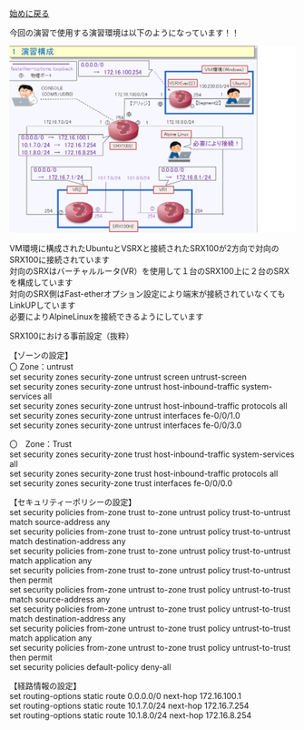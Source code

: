 [始めに戻る](./Junos-JSEC-exercises.md) <br>

今回の演習で使用する演習環境は以下のようになっています！！<br>


![Diagram](./images/Exercise-environment.jpg)<br>



VM環境に構成されたUbuntuとVSRXと接続されたSRX100が2方向で対向のSRX100に接続されています<br>
対向のSRXはバーチャルルータ(VR）を使用して１台のSRX100上に２台のSRXを構成しています<br>
対向のSRX側はFast-etherオプション設定により端末が接続されていなくてもLinkUPしています<br>
必要によりAlpineLinuxを接続できるようにしています<br>


SRX100における事前設定（抜粋）<br>

【ゾーンの設定】<br>
〇 Zone：untrust<br>
set security zones security-zone untrust screen untrust-screen<br>
set security zones security-zone untrust host-inbound-traffic system-services all<br>
set security zones security-zone untrust host-inbound-traffic protocols all<br>
set security zones security-zone untrust interfaces fe-0/0/1.0<br>
set security zones security-zone untrust interfaces fe-0/0/3.0<br>

〇　Zone：Trust<br>
set security zones security-zone trust host-inbound-traffic system-services all<br>
set security zones security-zone trust host-inbound-traffic protocols all<br>
set security zones security-zone trust interfaces fe-0/0/0.0<br>



【セキュリティーポリシーの設定】<br>
set security policies from-zone trust to-zone untrust policy trust-to-untrust match source-address any<br>
set security policies from-zone trust to-zone untrust policy trust-to-untrust match destination-address any<br>
set security policies from-zone trust to-zone untrust policy trust-to-untrust match application any<br>
set security policies from-zone trust to-zone untrust policy trust-to-untrust then permit<br>
set security policies from-zone untrust to-zone trust policy untrust-to-trust match source-address any<br>
set security policies from-zone untrust to-zone trust policy untrust-to-trust match destination-address any<br>
set security policies from-zone untrust to-zone trust policy untrust-to-trust match application any<br>
set security policies from-zone untrust to-zone trust policy untrust-to-trust then permit<br>
set security policies default-policy deny-all<br>


【経路情報の設定】<br>
set routing-options static route 0.0.0.0/0 next-hop 172.16.100.1<br>
set routing-options static route 10.1.7.0/24 next-hop 172.16.7.254<br>
set routing-options static route 10.1.8.0/24 next-hop 172.16.8.254<br>


